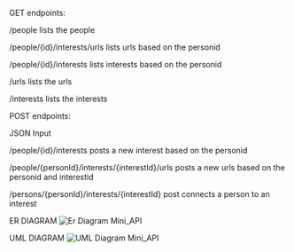 GET endpoints:


/people  lists the people

/people/{id}/interests/urls  lists urls based on the personid

/people/{id}/interests  lists interests based on the personid

/urls  lists the urls

/interests  lists the interests
                
                  
                   
                  
                
POST endpoints:


JSON Input

/people/{id}/interests  posts a new interest based on the personid

/people/{personId}/interests/{interestId}/urls  posts a new urls based on the personid and interestid

/persons/{personId}/interests/{interestId} post connects a person to an interest





ER DIAGRAM
![Er Diagram Mini_API](https://github.com/Deamien/MiniProjekt_API/assets/25642231/99006145-e909-409c-a5ee-9c6a98b48e54)


UML DIAGRAM
![UML Diagram Mini_API](https://github.com/Deamien/MiniProjekt_API/assets/25642231/c5b74ecd-d565-4fa8-a1c6-ac373e3e7bfb)
